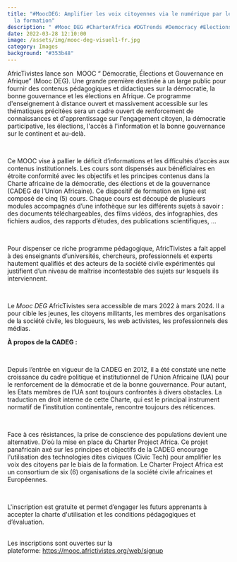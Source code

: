 ```yaml
---
title: "#MoocDEG: Amplifier les voix citoyennes via le numérique par le biais de
  la formation"
description: " #Mooc_DEG #CharterAfrica #DGTrends #Democracy #Elections #Gouvernance"
date: 2022-03-28 12:10:00
image: /assets/img/mooc-deg-visuel1-fr.jpg
category: Images
background: "#353b48"
---
```

<!--StartFragment-->

AfricTivistes lance son  MOOC “ Démocratie, Élections et Gouvernance en Afrique” (Mooc DEG). Une grande première destinée à un large public pour fournir des contenus pédagogiques et didactiques sur la démocratie, la bonne gouvernance et les élections en Afrique. Ce programme d'enseignement à distance ouvert et massivement accessible sur les thématiques précitées sera un cadre ouvert de renforcement de connaissances et d'apprentissage sur l'engagement citoyen, la démocratie participative, les élections, l'accès à l'information et la bonne gouvernance sur le continent et au-delà.

 

Ce MOOC vise à pallier le déficit d’informations et les difficultés d’accès aux contenus institutionnels. Les cours sont dispensés aux bénéficiaires en étroite conformité avec les objectifs et les principes contenus dans la Charte africaine de la démocratie, des élections et de la gouvernance (CADEG de l’Union Africaine). Ce dispositif de formation en ligne est composé de cinq (5) cours. Chaque cours est découpé de plusieurs modules accompagnés d’une infothèque sur les différents sujets à savoir : des documents téléchargeables, des films vidéos, des infographies, des fichiers audios, des rapports d’études, des publications scientifiques, … 

 

Pour dispenser ce riche programme pédagogique, AfricTivistes a fait appel à des enseignants d’universités, chercheurs, professionnels et experts hautement qualifiés et des acteurs de la société civile expérimentés qui justifient d’un niveau de maîtrise incontestable des sujets sur lesquels ils interviennent. 

 

Le *Mooc DEG* AfricTivistes sera accessible de mars 2022 à mars 2024. Il a pour cible les jeunes, les citoyens militants, les membres des organisations de la société civile, les blogueurs, les web activistes, les professionnels des médias. 



**À propos de la CADEG :** 

 

Depuis l’entrée en vigueur de la CADEG en 2012, il a été constaté une nette croissance du cadre politique et institutionnel de l’Union Africaine (UA) pour le renforcement de la démocratie et de la bonne gouvernance. Pour autant, les Etats membres de l’UA sont toujours confrontés à divers obstacles. La traduction en droit interne de cette Charte, qui est le principal instrument normatif de l’institution continentale, rencontre toujours des réticences.

 

Face à ces résistances, la prise de conscience des populations devient une alternative. D’où la mise en place du Charter Project Africa. Ce projet panafricain axé sur les principes et objectifs de la CADEG encourage l'utilisation des technologies dites civiques (Civic Tech) pour amplifier les voix des citoyens par le biais de la formation. Le Charter Project Africa est un consortium de six (6) organisations de la société civile africaines et Européennes. 

 

L'inscription est gratuite et permet d’engager les futurs apprenants à accepter la charte d'utilisation et les conditions pédagogiques et d’évaluation. 

\
Les inscriptions sont ouvertes sur la plateforme: <https://mooc.africtivistes.org/web/signup>

<!--EndFragment-->